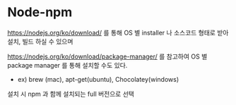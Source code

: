 # Node-npm

https://nodejs.org/ko/download/ 를 통해 OS 별 installer 나 소스코드 형태로 받아 설치, 빌드 하실 수 있으며 

https://nodejs.org/ko/download/package-manager/ 를 참고하여 OS 별 package manager 를 통해 설치할 수도 있다.

- ex) brew (mac), apt-get(ubuntu), Chocolatey(windows)



설치 시 npm 과 함께 설치되는 full 버전으로 선택 